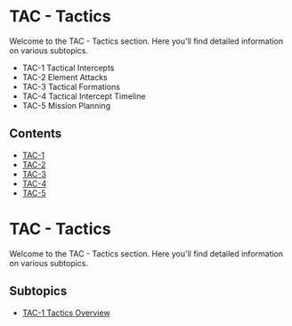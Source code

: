 # TAC - Tactics

Welcome to the TAC - Tactics section. Here you'll find detailed information on various subtopics.
- TAC-1 Tactical Intercepts
- TAC-2 Element Attacks
- TAC-3 Tactical Formations
- TAC-4 Tactical Intercept Timeline
- TAC-5 Mission Planning

## Contents

- [TAC-1
](tac-1.md)
- [TAC-2
](tac-2.md)
- [TAC-3
](tac-3.md)
- [TAC-4
](tac-4.md)
- [TAC-5
](tac-5.md)

# TAC - Tactics

Welcome to the TAC - Tactics section. Here you'll find detailed information on various subtopics.

## Subtopics

- [TAC-1 Tactics Overview](tac-1.md)

